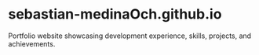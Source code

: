 # sebastian-medinaOch.github.io
Portfolio website showcasing development experience, skills, projects, and achievements.
